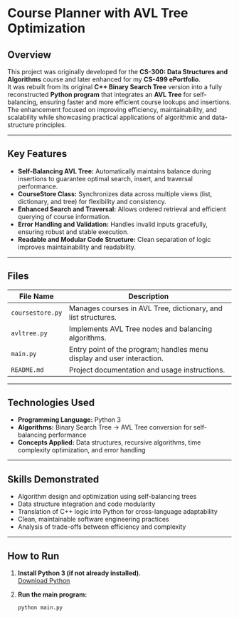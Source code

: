 # Course Planner with AVL Tree Optimization

## Overview
This project was originally developed for the **CS-300: Data Structures and Algorithms** course and later enhanced for my **CS-499 ePortfolio**.  
It was rebuilt from its original **C++ Binary Search Tree** version into a fully reconstructed **Python program** that integrates an **AVL Tree** for self-balancing, ensuring faster and more efficient course lookups and insertions.  
The enhancement focused on improving efficiency, maintainability, and scalability while showcasing practical applications of algorithmic and data-structure principles.

---

## Key Features
- **Self-Balancing AVL Tree:** Automatically maintains balance during insertions to guarantee optimal search, insert, and traversal performance.  
- **CourseStore Class:** Synchronizes data across multiple views (list, dictionary, and tree) for flexibility and consistency.  
- **Enhanced Search and Traversal:** Allows ordered retrieval and efficient querying of course information.  
- **Error Handling and Validation:** Handles invalid inputs gracefully, ensuring robust and stable execution.  
- **Readable and Modular Code Structure:** Clean separation of logic improves maintainability and readability.

---

## Files

| File Name | Description |
|------------|-------------|
| `coursestore.py` | Manages courses in AVL Tree, dictionary, and list structures. |
| `avltree.py` | Implements AVL Tree nodes and balancing algorithms. |
| `main.py` | Entry point of the program; handles menu display and user interaction. |
| `README.md` | Project documentation and usage instructions. |

---

## Technologies Used
- **Programming Language:** Python 3  
- **Algorithms:** Binary Search Tree → AVL Tree conversion for self-balancing performance  
- **Concepts Applied:** Data structures, recursive algorithms, time complexity optimization, and error handling  

---

## Skills Demonstrated
- Algorithm design and optimization using self-balancing trees  
- Data structure integration and code modularity  
- Translation of C++ logic into Python for cross-language adaptability  
- Clean, maintainable software engineering practices  
- Analysis of trade-offs between efficiency and complexity  

---

## How to Run
1. **Install Python 3 (if not already installed).**  
   [Download Python](https://www.python.org/downloads/)  

2. **Run the main program:**  
   ```bash
   python main.py
